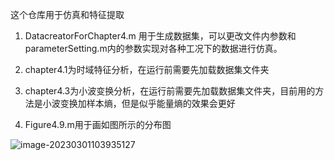 这个仓库用于仿真和特征提取

1. DatacreatorForChapter4.m 用于生成数据集，可以更改文件内参数和parameterSetting.m内的参数实现对各种工况下的数据进行仿真。
2. chapter4.1为时域特征分析，在运行前需要先加载数据集文件夹

3. chapter4.3为小波变换分析，在运行前需要先加载数据集文件夹，目前用的方法是小波变换加样本熵，但是似乎能量熵的效果会更好

4. Figure4.9.m用于画如图所示的分布图

![image-20230301103935127](C:\Users\Spicydel\AppData\Roaming\Typora\typora-user-images\image-20230301103935127.png)